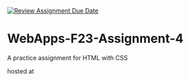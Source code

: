 [![Review Assignment Due Date](https://classroom.github.com/assets/deadline-readme-button-24ddc0f5d75046c5622901739e7c5dd533143b0c8e959d652212380cedb1ea36.svg)](https://classroom.github.com/a/4tKarLeg)
# WebApps-F23-Assignment-4
A practice assignment for HTML with CSS

hosted at <a href=" https://44-563-webapps-f23.github.io/44563-webapps-f23-assignment4-HariniBeeram/">
